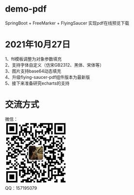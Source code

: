 # demo-pdf
SpringBoot + FreeMarker + FlyingSaucer 实现pdf在线预览下载

# 2021年10月27日
1、ftl模板调整为对象参数填充  
2、支持字体自定义（仿宋GB2312、黑体、宋体等）  
3、图片支持base64动态填充  
4、升级flying-saucer-pdf组件版本为最新版  
5、接下来准备研究echarts的支持

# 交流方式
微信：  
![RUNOOB 图标](src/main/resources/static/imgs/qst1.png)  
QQ：157195079
